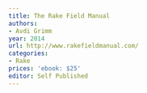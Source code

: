 ```yaml
---
title: The Rake Field Manual
authors:
- Avdi Grimm
year: 2014
url: http://www.rakefieldmanual.com/
categories:
- Rake
prices: 'ebook: $25'
editor: Self Published
---
```

